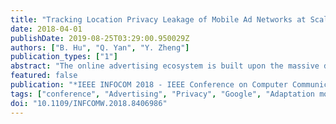 ```yaml
---
title: "Tracking Location Privacy Leakage of Mobile Ad Networks at Scale"
date: 2018-04-01
publishDate: 2019-08-25T03:29:00.950029Z
authors: ["B. Hu", "Q. Yan", "Y. Zheng"]
publication_types: ["1"]
abstract: "The online advertising ecosystem is built upon the massive data collection of ad networks to learn the properties of users for targeted ad deliveries. Existing efforts have investigated the privacy leakage behaviors of mobile ad networks. However, there lacks a large-scale measurement study to evaluate the scale of privacy leakage through mobile ads. In this work, we present a study of the potential privacy leakage in location-based mobile advertising services based on a large-scale measurement. We first introduce a threat model in the mobile ad ecosystem, and then design a measurement system to perform extensive threat measurements and assessments. To counteract the privacy leakage threats, we design and implement an adaptive location obfuscation mechanism, which can be used to obfuscate location data in real-time while minimizing the impact to mobile ad businesses."
featured: false
publication: "*IEEE INFOCOM 2018 - IEEE Conference on Computer Communications Workshops (INFOCOM WKSHPS)*"
tags: ["conference", "Advertising", "Privacy", "Google", "Adaptation models", "Data privacy", "Ecosystems"]
doi: "10.1109/INFCOMW.2018.8406986"
---
```


